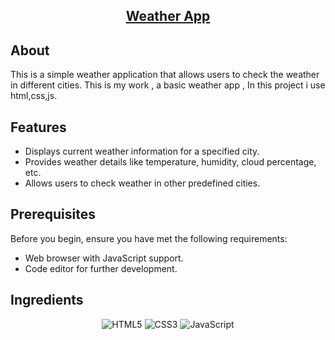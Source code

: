 
  <h2 align="center"><a href="https://basicweather-app.netlify.app" target="_blank">Weather App</a></h2>



## About
This is a simple weather application that allows users to check the weather in different cities.
This is my work , a basic weather app ,
In this project i use html,css,js.

## Features

- Displays current weather information for a specified city.
- Provides weather details like temperature, humidity, cloud percentage, etc.
- Allows users to check weather in other predefined cities.

## Prerequisites

Before you begin, ensure you have met the following requirements:

- Web browser with JavaScript support.
- Code editor for further development.


## Ingredients
<p align=center>
    <img alt="HTML5" src="https://img.shields.io/badge/html5-%23E34F26.svg?&style=for-the-badge&logo=html5&logoColor=white" />
    <img alt="CSS3" src="https://img.shields.io/badge/css3-%231572B6.svg?&style=for-the-badge&logo=css3&logoColor=white" />
    <img alt="JavaScript" src="https://img.shields.io/badge/javascript-%23323330.svg?&style=for-the-badge&logo=javascript&logoColor=%23F7DF1E" />
    <!-- <img alt="Netlify" src="https://img.shields.io/badge/netlify-%23000000.svg?style=for-the-badge&logo=netlify&logoColor=#00C7B7" /> -->
</p>

